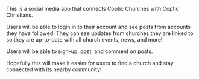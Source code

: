 This is a social media app that connects Coptic Churches with Coptic Christians. 

Users will be able to login in to their account and see posts from accounts they have followed. They can see updates from churches they are linked to so they are up-to-date with all church events, news, and more! 

Users will be able to sign-up, post, and comment on posts. 

Hopefully this will make it easier for users to find a church and stay connected with its nearby community!

 